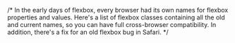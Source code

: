 /* In the early days of flexbox, every browser had its own names for flexbox properties and values. 
Here's a list of flexbox classes containing all the old and current names, so you can have full cross-browser compatibility.
In addition, there's a fix for an old flexbox bug in Safari. */
